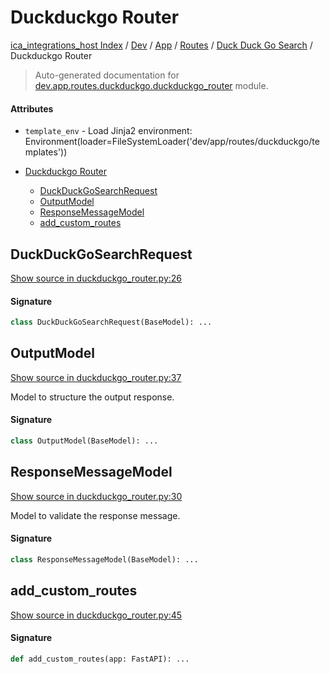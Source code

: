 # Duckduckgo Router

[ica_integrations_host Index](../../../../README.md#ica_integrations_host-index) / [Dev](../../../index.md#dev) / [App](../../index.md#app) / [Routes](../index.md#routes) / [Duck Duck Go Search](./index.md#duck-duck-go-search) / Duckduckgo Router

> Auto-generated documentation for [dev.app.routes.duckduckgo.duckduckgo_router](https://github.com/destiny/ica_integrations_host/blob/main/dev/app/routes/duckduckgo/duckduckgo_router.py) module.

#### Attributes

- `template_env` - Load Jinja2 environment: Environment(loader=FileSystemLoader('dev/app/routes/duckduckgo/templates'))


- [Duckduckgo Router](#duckduckgo-router)
  - [DuckDuckGoSearchRequest](#duckduckgosearchrequest)
  - [OutputModel](#outputmodel)
  - [ResponseMessageModel](#responsemessagemodel)
  - [add_custom_routes](#add_custom_routes)

## DuckDuckGoSearchRequest

[Show source in duckduckgo_router.py:26](https://github.com/destiny/ica_integrations_host/blob/main/dev/app/routes/duckduckgo/duckduckgo_router.py#L26)

#### Signature

```python
class DuckDuckGoSearchRequest(BaseModel): ...
```



## OutputModel

[Show source in duckduckgo_router.py:37](https://github.com/destiny/ica_integrations_host/blob/main/dev/app/routes/duckduckgo/duckduckgo_router.py#L37)

Model to structure the output response.

#### Signature

```python
class OutputModel(BaseModel): ...
```



## ResponseMessageModel

[Show source in duckduckgo_router.py:30](https://github.com/destiny/ica_integrations_host/blob/main/dev/app/routes/duckduckgo/duckduckgo_router.py#L30)

Model to validate the response message.

#### Signature

```python
class ResponseMessageModel(BaseModel): ...
```



## add_custom_routes

[Show source in duckduckgo_router.py:45](https://github.com/destiny/ica_integrations_host/blob/main/dev/app/routes/duckduckgo/duckduckgo_router.py#L45)

#### Signature

```python
def add_custom_routes(app: FastAPI): ...
```
